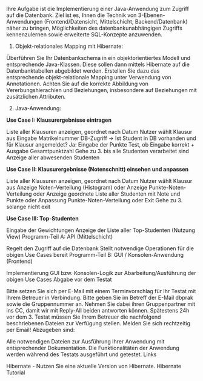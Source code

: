 Ihre Aufgabe ist die Implementierung einer Java-Anwendung zum Zugriff auf die Datenbank. Ziel ist es, Ihnen die Technik von 3-Ebenen-Anwendungen (Frontend/Datensicht, Mittelschicht, Backend/Datenbank) näher zu bringen, Möglichkeiten des datenbankunabhängigen Zugriffs kennenzulernen sowie erweiterte SQL-Konzepte anzuwenden.

1. Objekt-relationales Mapping mit Hibernate:

Überführen Sie Ihr Datenbankschema in ein objektorientiertes Modell und entsprechende Java-Klassen. Diese sollen dann mittels Hibernate auf die Datenbanktabellen abgebildet werden. Erstellen Sie dazu das entsprechende objekt-relationale Mapping unter Verwendung von Annotationen. Achten Sie auf die korrekte Abbildung von Vererbungshierachien und Beziehungen, insbesondere auf Beziehungen mit zusätzlichen Attributen.

2. Java-Anwendung:

**Use Case I: Klausurergebnisse eintragen**

Liste aller Klausuren anzeigen, geordnet nach Datum
Nutzer wählt Klausur aus
Eingabe Matrikelnummer
DB-Zugriff -> Ist Student in DB vorhanden und für Klausur angemeldet?
Ja: Eingabe der Punkte
Test, ob Eingabe korrekt + Ausgabe Gesamtpunktzahl
Gehe zu 3. bis alle Studenten verarbeitet sind
Anzeige aller abwesenden Studenten

**Use Case II: Klausurergebnisse (Notenschnitt) einsehen und anpassen**

Liste aller Klausuren anzeigen, geordnet nach Datum
Nutzer wählt Klausur aus
Anzeige Noten-Verteilung (Histogram) oder Anzeige Punkte-Noten-Verteilung oder Anzeige geordnete Liste aller Studenten mit Note und Punkte oder Anpassung Punkte-Noten-Verteilung oder Exit
Gehe zu 3. solange nicht exit

**Use Case III: Top-Studenten**

Eingabe der Gewichtungen
Anzeige der Liste aller Top-Studenten (Nutzung View)
Programm-Teil A: API (Mittelschicht)

Regelt den Zugriff auf die Datenbank
Stellt notwendige Operationen für die obigen Use Cases bereit
Programm-Teil B: GUI / Konsolen-Anwendung (Frontend)

Implementierung GUI bzw. Konsolen-Logik zur Abarbeitung/Ausführung der obigen Use Cases
Abgabe vor dem Testat

Bitte setzen Sie sich per E-Mail mit einem Terminvorschlag für Ihr Testat mit Ihrem Betreuer in Verbindung. Bitte geben Sie im Betreff der E-Mail dbprak sowie die Gruppennummer an. Nehmen Sie dabei ihren Gruppenpartner mit ins CC, damit wir mit Reply-All beiden antworten können. Spätestens 24h vor dem 3. Testat müssen Sie Ihrem Betreuer die nachfolgend beschriebenen Dateien zur Verfügung stellen. Melden Sie sich rechtzeitig per Email!
Abzugeben sind:

Alle notwendigen Dateien zur Ausführung Ihrer Anwendung mit entsprechender Dokumentation.
Die Funktionalitäten der Anwendung werden während des Testats ausgeführt und getestet.
Links

Hibernate - Nutzen Sie eine aktuelle Version von Hibernate.
Hibernate Tutorial